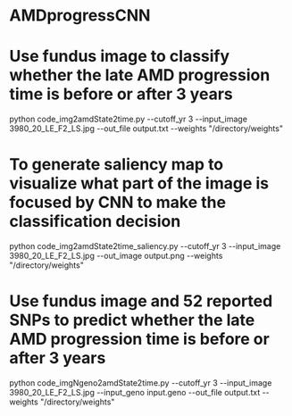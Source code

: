 # AMDprogressCNN
# Use fundus image to classify whether the late AMD progression time is before or after 3 years
python code_img2amdState2time.py --cutoff_yr 3 --input_image 3980_20_LE_F2_LS.jpg --out_file output.txt --weights "/directory/weights"

# To generate saliency map to visualize what part of the image is focused by CNN to make the classification decision
python code_img2amdState2time_saliency.py --cutoff_yr 3 --input_image 3980_20_LE_F2_LS.jpg --out_image output.png --weights "/directory/weights"

# Use fundus image and 52 reported SNPs to predict whether the late AMD progression time is before or after 3 years
python code_imgNgeno2amdState2time.py --cutoff_yr 3 --input_image 3980_20_LE_F2_LS.jpg --input_geno input.geno --out_file output.txt --weights "/directory/weights"
